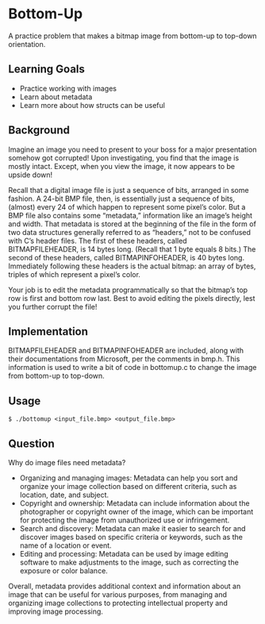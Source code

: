 # Bottom-Up

A practice problem that makes a bitmap image from bottom-up to top-down orientation.

## Learning Goals

- Practice working with images
- Learn about metadata
- Learn more about how structs can be useful

## Background

Imagine an image you need to present to your boss for a major presentation somehow got corrupted! Upon investigating, you find that the image is mostly intact. Except, when you view the image, it now appears to be upside down!

Recall that a digital image file is just a sequence of bits, arranged in some fashion. A 24-bit BMP file, then, is essentially just a sequence of bits, (almost) every 24 of which happen to represent some pixel’s color. But a BMP file also contains some “metadata,” information like an image’s height and width. That metadata is stored at the beginning of the file in the form of two data structures generally referred to as “headers,” not to be confused with C’s header files. The first of these headers, called BITMAPFILEHEADER, is 14 bytes long. (Recall that 1 byte equals 8 bits.) The second of these headers, called BITMAPINFOHEADER, is 40 bytes long. Immediately following these headers is the actual bitmap: an array of bytes, triples of which represent a pixel’s color.

Your job is to edit the metadata programmatically so that the bitmap’s top row is first and bottom row last. Best to avoid editing the pixels directly, lest you further corrupt the file!

## Implementation

BITMAPFILEHEADER and BITMAPINFOHEADER are included, along with their documentations from Microsoft, per the comments in bmp.h. This information is used to write a bit of code in bottomup.c to change the image from bottom-up to top-down.

## Usage

```lang-bash
$ ./bottomup <input_file.bmp> <output_file.bmp>
```

## Question

Why do image files need metadata?

- Organizing and managing images: Metadata can help you sort and organize your image collection based on different criteria, such as location, date, and subject.
- Copyright and ownership: Metadata can include information about the photographer or copyright owner of the image, which can be important for protecting the image from unauthorized use or infringement.
- Search and discovery: Metadata can make it easier to search for and discover images based on specific criteria or keywords, such as the name of a location or event.
- Editing and processing: Metadata can be used by image editing software to make adjustments to the image, such as correcting the exposure or color balance.

Overall, metadata provides additional context and information about an image that can be useful for various purposes, from managing and organizing image collections to protecting intellectual property and improving image processing.
